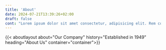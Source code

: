 ```yaml
---
title: 'About'
date: 2024-07-21T13:39:26+02:00
draft: false
cont: "Lorem ipsum dolor sit amet consectetur, adipisicing elit. Rem commodi!"
---
```


{{< aboutlayout about="Our Company" history="Established in 1949" heading="About Us" container="container">}}


